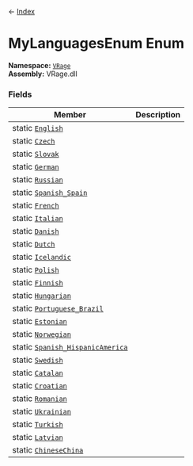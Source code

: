← [Index](index)
# MyLanguagesEnum Enum
**Namespace:** [`VRage`](VRage)  
**Assembly:** VRage.dll  
### Fields
|Member|Description|
|---|---|
|static [`English`](VRage.English)||
|static [`Czech`](VRage.Czech)||
|static [`Slovak`](VRage.Slovak)||
|static [`German`](VRage.German)||
|static [`Russian`](VRage.Russian)||
|static [`Spanish_Spain`](VRage.Spanish_Spain)||
|static [`French`](VRage.French)||
|static [`Italian`](VRage.Italian)||
|static [`Danish`](VRage.Danish)||
|static [`Dutch`](VRage.Dutch)||
|static [`Icelandic`](VRage.Icelandic)||
|static [`Polish`](VRage.Polish)||
|static [`Finnish`](VRage.Finnish)||
|static [`Hungarian`](VRage.Hungarian)||
|static [`Portuguese_Brazil`](VRage.Portuguese_Brazil)||
|static [`Estonian`](VRage.Estonian)||
|static [`Norwegian`](VRage.Norwegian)||
|static [`Spanish_HispanicAmerica`](VRage.Spanish_HispanicAmerica)||
|static [`Swedish`](VRage.Swedish)||
|static [`Catalan`](VRage.Catalan)||
|static [`Croatian`](VRage.Croatian)||
|static [`Romanian`](VRage.Romanian)||
|static [`Ukrainian`](VRage.Ukrainian)||
|static [`Turkish`](VRage.Turkish)||
|static [`Latvian`](VRage.Latvian)||
|static [`ChineseChina`](VRage.ChineseChina)||
